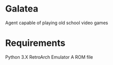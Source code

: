# Galatea
Agent capable of playing old school video games

# Requirements 
Python 3.X
RetroArch Emulator
A ROM file
